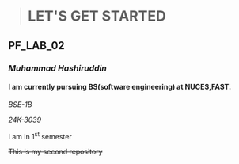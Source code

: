 > # LET'S GET STARTED
 ## PF_LAB_02
### ***Muhammad Hashiruddin***
#### I am currently pursuing BS(software engineering) at NUCES,FAST.
   *BSE-1B*
   
   *24K-3039*
   
   I am in 1<sup>st</sup> semester

 ~~This is my second repository~~
